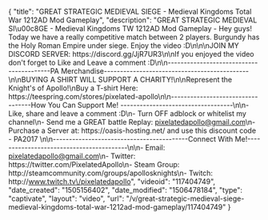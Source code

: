 {
    "title": "GREAT STRATEGIC MEDIEVAL SIEGE - Medieval Kingdoms Total War 1212AD Mod Gameplay",
    "description": "GREAT STRATEGIC MEDIEVAL SI\u00c8GE - Medieval Kingdoms TW 1212AD Mod Gameplay - Hey guys! Today we have a really competitive match between 2 players. Burgundy has the Holy Roman Empire under siege. Enjoy the video :D\n\n\nJOIN MY DISCORD SERVER: https:\/\/discord.gg\/JjR7UR3\n\nIf you enjoyed the video don't forget to Like and Leave a comment :D\n\n-----------------------------------------PA Merchandise---------------------------------------------\n\nBUYING A SHIRT WILL SUPPORT A CHARITY!\n\nRepresent the Knight's of Apollo!\nBuy a T-shirt Here: https:\/\/teespring.com\/stores\/pixelated-apollo\n\n----------------------------------How You Can Support Me! -----------------------------------\n\n- Like, share and leave a comment :D\n- Turn OFF adblock or whitelist my channel\n- Send me a GREAT battle Replay: pixelatedapollo@gmail.com\n- Purchase a Server at: https:\/\/oasis-hosting.net\/ and use this discount code - PA2017 \n\n------------------------------------------Connect With Me!-----------------------------------------\n\n- Email: pixelatedapollo@gmail.com\n- Twitter: https:\/\/twitter.com\/PixelatedApollo\n- Steam Group:  http:\/\/steamcommunity.com\/groups\/apollosknights\n- Twitch: http:\/\/www.twitch.tv\/pixelatedapollo",
    "videoid": "117404749",
    "date_created": "1505156402",
    "date_modified": "1506478184",
    "type": "captivate",
    "layout": "video",
    "url": "\/v\/great-strategic-medieval-siege-medieval-kingdoms-total-war-1212ad-mod-gameplay\/117404749"
}